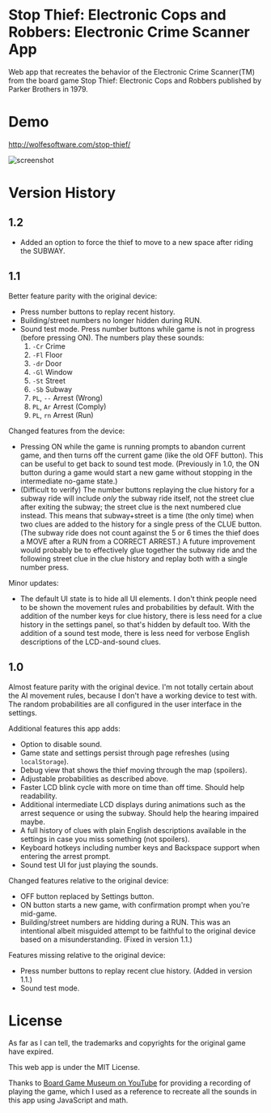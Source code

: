 # Stop Thief: Electronic Cops and Robbers: Electronic Crime Scanner App

Web app that recreates the behavior of the Electronic Crime Scanner(TM) from the board game Stop Thief: Electronic Cops and Robbers published by Parker Brothers in 1979.

# Demo

http://wolfesoftware.com/stop-thief/

![screenshot](https://user-images.githubusercontent.com/87436/209446532-e92e00e8-7ca4-4a80-af9b-c5ae896d1030.png)

# Version History

## 1.2

* Added an option to force the thief to move to a new space after riding the SUBWAY.

## 1.1

Better feature parity with the original device:

* Press number buttons to replay recent history.
* Building/street numbers no longer hidden during RUN.
* Sound test mode. Press number buttons while game is not in progress (before pressing ON). The numbers play these sounds:
    1. `-Cr` Crime
    2. `-Fl` Floor
    3. `-dr` Door
    4. `-Gl` Window
    5. `-St` Street
    6. `-Sb` Subway
    7. `PL`, `--` Arrest (Wrong)
    8. `PL`, `Ar` Arrest (Comply)
    9. `PL`, `rn` Arrest (Run)

Changed features from the device:

* Pressing ON while the game is running prompts to abandon current game, and then turns off the current game (like the old OFF button). This can be useful to get back to sound test mode. (Previously in 1.0, the ON button during a game would start a new game without stopping in the intermediate no-game state.)
* (Difficult to verify) The number buttons replaying the clue history for a subway ride will include *only* the subway ride itself, not the street clue after exiting the subway; the street clue is the next numbered clue instead. This means that subway+street is a time (the only time) when two clues are added to the history for a single press of the CLUE button. (The subway ride does not count against the 5 or 6 times the thief does a MOVE after a RUN from a CORRECT ARREST.) A future improvement would probably be to effectively glue together the subway ride and the following street clue in the clue history and replay both with a single number press.

Minor updates:

* The default UI state is to hide all UI elements. I don't think people need to be shown the movement rules and probabilities by default. With the addition of the number keys for clue history, there is less need for a clue history in the settings panel, so that's hidden by default too. With the addition of a sound test mode, there is less need for verbose English descriptions of the LCD-and-sound clues.

## 1.0

Almost feature parity with the original device.
I'm not totally certain about the AI movement rules, because I don't have a working device to test with.
The random probabilities are all configured in the user interface in the settings.

Additional features this app adds:

* Option to disable sound.
* Game state and settings persist through page refreshes (using `localStorage`).
* Debug view that shows the thief moving through the map (spoilers).
* Adjustable probabilities as described above.
* Faster LCD blink cycle with more on time than off time. Should help readability.
* Additional intermediate LCD displays during animations such as the arrest sequence or using the subway. Should help the hearing impaired maybe.
* A full history of clues with plain English descriptions available in the settings in case you miss something (not spoilers).
* Keyboard hotkeys including number keys and Backspace support when entering the arrest prompt.
* Sound test UI for just playing the sounds.

Changed features relative to the original device:

* OFF button replaced by Settings button.
* ON button starts a new game, with confirmation prompt when you're mid-game.
* Building/street numbers are hidding during a RUN. This was an intentional albeit misguided attempt to be faithful to the original device based on a misunderstanding. (Fixed in version 1.1.)

Features missing relative to the original device:

* Press number buttons to replay recent clue history. (Added in version 1.1.)
* Sound test mode.

# License

As far as I can tell, the trademarks and copyrights for the original game have expired.

This web app is under the MIT License.

Thanks to [Board Game Museum on YouTube](https://www.youtube.com/watch?v=WSwJkaSFeYc) for providing a recording of playing the game,
which I used as a reference to recreate all the sounds in this app using JavaScript and math.
